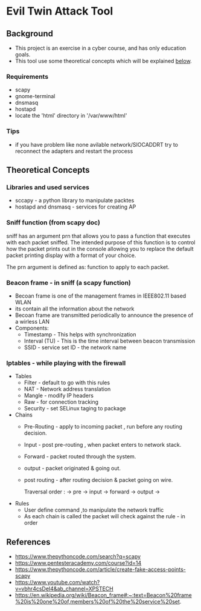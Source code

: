 # Evil Twin Attack Tool

## Background
* This project is an exercise in a cyber course, and has only education
goals.
* This tool use some theoretical concepts which will be explained [below](#theoretical-concepts).


### Requirements 
* scapy 
* gnome-terminal
* dnsmasq
* hostapd
* locate the 'html' directory in '/var/www/html'


### Tips
* if you have problem like none avilable network/SIOCADDRT try to 
reconnect the adapters and restart the process


## Theoretical Concepts

### Libraries and used services
* sccapy -  a python library to manipulate packtes
* hostapd and dnsmasq - services for creating AP

### Sniff function (from scapy doc)
sniff has an argument prn that allows you to pass a function that executes
 with each packet sniffed. The intended purpose of this function is to control 
 how the packet prints out in the console allowing you to replace the default 
 packet printing display with a format of your choice.
 
The prn argument is defined as: function to apply to each packet.


### Beacon frame - in sniff (a scapy function)
* Becoan frame is one of the management frames in IEEE802.11 based WLAN
* its contain all the information about the network
* Becoan frame are transmitted periodically to announce the presence
 of a wirless LAN
* Components:
    * Timestamp -  This helps with synchronization
    * Interval (TU) - This is the time interval between beacon transmission
    * SSID - service set ID -  the network name

### Iptables - while playing with the firewall
* Tables
    * Filter - default to go with this rules
    * NAT -  Network address translation
    * Mangle - modify IP headers
    * Raw - for connection tracking
    * Security - set SELinux taging to package
* Chains
    * Pre-Routing - apply to incoming packet , run before any routing decision. 
    * Input - post pre-routing , when packet enters to network stack.
    * Forward -  packet routed  through the system.
    * output - packet originated & going out.
    * post routing - after routing decision & packet going on wire.
    
        Traversal order : -> pre -> input -> forward -> output ->
* Rules
    * User define command ,to manipulate the network traffic
    * As each chain is called the packet will check against the rule - in order


## References
* https://www.thepythoncode.com/search?q=scapy
* https://www.pentesteracademy.com/course?id=14
* https://www.thepythoncode.com/article/create-fake-access-points-scapy
* https://www.youtube.com/watch?v=vbhr4csDeI4&ab_channel=XPSTECH
* https://en.wikipedia.org/wiki/Beacon_frame#:~:text=Beacon%20frame%20is%20one%20of,members%20of%20the%20service%20set.
